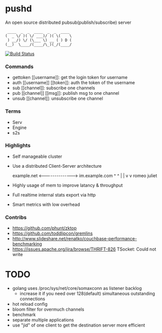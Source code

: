 pushd
====================
An open source distributed pubsub(publish/subscribe) server

	 ____  _  _  ____  _  _  ____ 
	(  _ \/ )( \/ ___)/ )( \(    \
	 ) __/) \/ (\___ \) __ ( ) D (
	(__)  \____/(____/\_)(_/(____/

[![Build Status](https://api.travis-ci.org/nicholaskh/pushd.svg?branch=master)](https://travis-ci.org/nicholaskh/pushd)


### Commands

*	gettoken [[username]]: get the login token for username
*	auth [[username]] [[token]]: auth the token of the username
*	sub [[channel]]: subscribe one channels
*	pub [[channel]] [[msg]]: publish msg to one channel
*	unsub [[channel]]: unsubscribe one channel

### Terms

*	Serv
*   Engine
*	s2s

### Highlights

*   Self manageable cluster
*	Use a distributed Client-Server architecture

	  example.net <--------------> im.example.com
	     ^                                ^
	     |                                |
	     v                                v
	   romeo           					juliet

*   Highly usage of mem to improve latancy & throughput
*   Full realtime internal stats export via http
*   Smart metrics with low overhead

### Contribs

*   https://github.com/phunt/zktop
*   https://github.com/toddlipcon/gremlins
*   http://www.slideshare.net/renatko/couchbase-performance-benchmarking
*   https://issues.apache.org/jira/browse/THRIFT-826 TSocket: Could not write

# TODO

*   golang uses /proc/sys/net/core/somaxconn as listener backlog
    - increase it if you need over 128(default) simultaneous outstanding connections
*   hot reload config
*   bloom filter for overmuch channels
*	benchmark
*	separate multiple applications
*	use "jid" of one client to get the destination server more efficient
